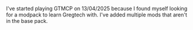 I've started playing GTMCP on 13/04/2025 because I found myself looking for a modpack to learn Gregtech with. I've added multiple mods that aren't in the base pack.